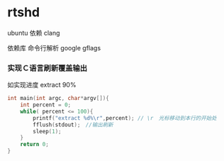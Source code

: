 # rtshd

ubuntu 
依赖 clang

依赖库
命令行解析 google gflags 


### 实现Ｃ语言刷新覆盖输出
如实现进度 extract 90%
``` cpp
int main(int argc, char*argv[]){
    int percent = 0;
    while( percent <= 100){
        printf("extract %d%\r",percent); // \r　光标移动到本行的开始处
        fflush(stdout);　//输出刷新
        sleep(1);
    }
    return 0;
}
```